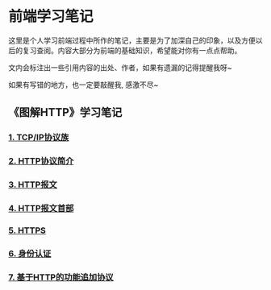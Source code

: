# 前端学习笔记
这里是个人学习前端过程中所作的笔记，主要是为了加深自己的印象，以及方便以后的复习查阅。内容大部分为前端的基础知识，希望能对你有一点点帮助。

文内会标注出一些引用内容的出处、作者，如果有遗漏的记得提醒我呀~

如果有写错的地方，也一定要敲醒我, 感激不尽~


## 《图解HTTP》学习笔记
### [1. TCP/IP协议族](《图解HTTP》笔记/1-TCPIP协议族.md)
### [2. HTTP协议简介](《图解HTTP》笔记/2-HTTP协议简介.md)
### [3. HTTP报文](《图解HTTP》笔记/3-HTTP报文.md)
### [4. HTTP报文首部](《图解HTTP》笔记/4-HTTP报文首部.md)
### [5. HTTPS](《图解HTTP》笔记/5-HTTPS.md)
### [6. 身份认证](《图解HTTP》笔记/6-身份认证.md)
### [7. 基于HTTP的功能追加协议](《图解HTTP》笔记/7-基于HTTP的功能追加协议.md)